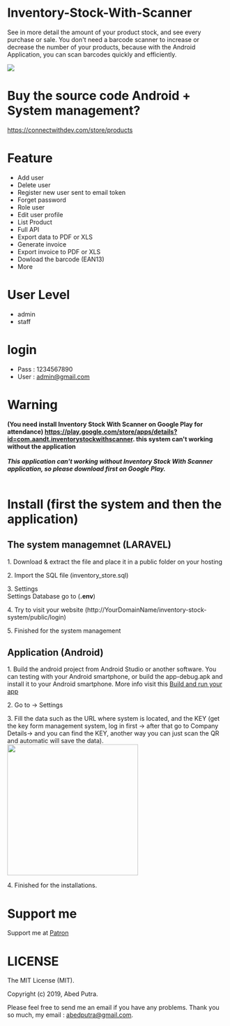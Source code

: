# Inventory-Stock-With-Scanner
See in more detail the amount of your product stock, and see every purchase or sale. You don't need a barcode scanner to increase or decrease the number of your products, because with the Android Application, you can scan barcodes quickly and efficiently.

<img src="https://user-images.githubusercontent.com/11581453/67825650-fa57a680-fb04-11e9-906c-effb164f6f17.png">

# Buy the source code Android + System management?
https://connectwithdev.com/store/products

# Feature
- Add user
- Delete user
- Register new user sent to email token
- Forget password
- Role user
- Edit user profile
- List Product
- Full API
- Export data to PDF or XLS
- Generate invoice
- Export invoice to PDF or XLS
- Dowload the barcode (EAN13)
- More

# User Level
- admin
- staff

# login
- Pass : 1234567890
- User : admin@gmail.com

# Warning
<b>(You need install Inventory Stock With Scanner on Google Play for attendance) https://play.google.com/store/apps/details?id=com.aandt.inventorystockwithscanner. this system can't working without the application</b>
<br><br>
***This application can't working without Inventory Stock With Scanner application, so please download first on Google Play.***
<br><br>

# Install (first the system and then the application)
<h2>The system managemnet (LARAVEL)</h2>
<p>
    1. Download & extract the file and place it in a public folder on your hosting
</p>
<p>
    2. Import the SQL file (inventory_store.sql)
</p>
<p>
    3. Settings<br>
    Settings Database go to (<strong>.env</strong>)
</p>
<p>
  4. Try to visit your website (http://YourDomainName/inventory-stock-system/public/login)
</p>
<p>
  5. Finished for the system management
</p>

<h2>Application (Android)</h2>
<p>
    1. Build the android project from Android Studio or another software. You
    can testing with your Android smartphone, or build the app-debug.apk and
    install it to your Android smartphone. More info visit this <a href=
    "https://developer.android.com/studio/run">Build and run your app</a>
</p>
<p>
    2. Go to -&gt; Settings
</p>
<p>
    3. Fill the data such as the URL where system is located, and the KEY (get the key form management system, log in first -> after that go to Company Details-&gt; and you can find the KEY, another way you can just scan the QR and automatic will save the data).<br>
  <img src="https://user-images.githubusercontent.com/11581453/65929820-0aad3080-e436-11e9-8e3e-58b7bb9d87a5.png" width="300">
</p>
<p>
    4. Finished for the installations.
</p>

# Support me
Support me at <a href="https://www.patreon.com/abedputra">Patron</a>

# LICENSE
The MIT License (MIT).

Copyright (c) 2019, Abed Putra.

Please feel free to send me an email if you have any problems.
Thank you so much, my email : abedputra@gmail.com.
